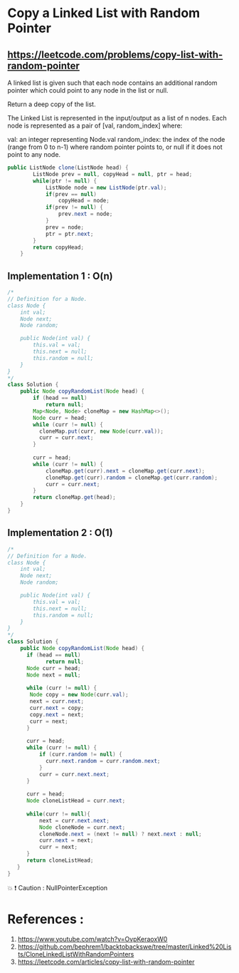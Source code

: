 # Copy a Linked List with Random Pointer
## https://leetcode.com/problems/copy-list-with-random-pointer

A linked list is given such that each node contains an additional random pointer which could point to any node in the list or null.

Return a deep copy of the list.

The Linked List is represented in the input/output as a list of n nodes. Each node is represented as a pair of [val, random_index] where:

val: an integer representing Node.val
random_index: the index of the node (range from 0 to n-1) where random pointer points to, or null if it does not point to any node.

```java
public ListNode clone(ListNode head) {
		ListNode prev = null, copyHead = null, ptr = head;
		while(ptr != null) {
			ListNode node = new ListNode(ptr.val);
			if(prev == null) 
				copyHead = node;
			if(prev != null) {
				prev.next = node;
			}
			prev = node;
			ptr = ptr.next;
		}
		return copyHead;
	}
```


## Implementation 1 : O(n)

```java
/*
// Definition for a Node.
class Node {
    int val;
    Node next;
    Node random;

    public Node(int val) {
        this.val = val;
        this.next = null;
        this.random = null;
    }
}
*/
class Solution {
    public Node copyRandomList(Node head) {
        if (head == null)
            return null;
        Map<Node, Node> cloneMap = new HashMap<>();
        Node curr = head;
        while (curr != null) {
          cloneMap.put(curr, new Node(curr.val));
          curr = curr.next;
        }
        
        curr = head;
        while (curr != null) {
            cloneMap.get(curr).next = cloneMap.get(curr.next);
            cloneMap.get(curr).random = cloneMap.get(curr.random);
            curr = curr.next;
        }
        return cloneMap.get(head);
    }
}

```

## Implementation 2 : O(1)

```java
/*
// Definition for a Node.
class Node {
    int val;
    Node next;
    Node random;

    public Node(int val) {
        this.val = val;
        this.next = null;
        this.random = null;
    }
}
*/
class Solution {
    public Node copyRandomList(Node head) {
      if (head == null)
            return null;
      Node curr = head;
      Node next = null;
        
      while (curr != null) {
       Node copy = new Node(curr.val);     
       next = curr.next;
       curr.next = copy;
       copy.next = next;
       curr = next;
      }
        
      curr = head;
      while (curr != null) {
          if (curr.random != null) { 
            curr.next.random = curr.random.next;
          }
          curr = curr.next.next;    
      }
        
      curr = head;
      Node cloneListHead = curr.next; 
        
      while(curr != null){
          next = curr.next.next;
          Node cloneNode = curr.next;
          cloneNode.next = (next != null) ? next.next : null;
          curr.next = next;
          curr = next;
      }  
      return cloneListHead;   
   }
}
```

💥 ❗️  Caution : NullPointerException

# References :
1. https://www.youtube.com/watch?v=OvpKeraoxW0
2. https://github.com/bephrem1/backtobackswe/tree/master/Linked%20Lists/CloneLinkedListWithRandomPointers
3. https://leetcode.com/articles/copy-list-with-random-pointer
